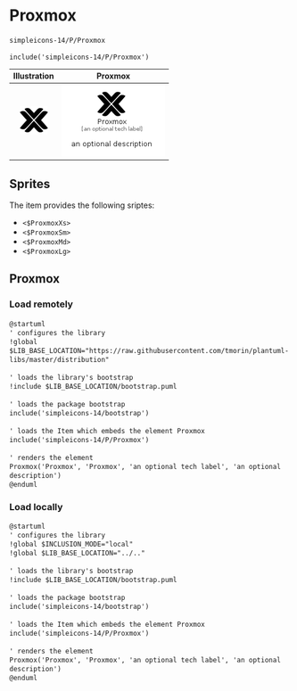 # Proxmox


```text
simpleicons-14/P/Proxmox
```

```text
include('simpleicons-14/P/Proxmox')
```



| Illustration | Proxmox |
| :---: | :---: |
| ![illustration for Illustration](../../simpleicons-14/P/Proxmox.png) | ![illustration for Proxmox](../../simpleicons-14/P/Proxmox.Local.png) |



## Sprites
The item provides the following sriptes:

- `<$ProxmoxXs>`
- `<$ProxmoxSm>`
- `<$ProxmoxMd>`
- `<$ProxmoxLg>`





## Proxmox

### Load remotely
```plantuml
@startuml
' configures the library
!global $LIB_BASE_LOCATION="https://raw.githubusercontent.com/tmorin/plantuml-libs/master/distribution"

' loads the library's bootstrap
!include $LIB_BASE_LOCATION/bootstrap.puml

' loads the package bootstrap
include('simpleicons-14/bootstrap')

' loads the Item which embeds the element Proxmox
include('simpleicons-14/P/Proxmox')

' renders the element
Proxmox('Proxmox', 'Proxmox', 'an optional tech label', 'an optional description')
@enduml
```

### Load locally
```plantuml
@startuml
' configures the library
!global $INCLUSION_MODE="local"
!global $LIB_BASE_LOCATION="../.."

' loads the library's bootstrap
!include $LIB_BASE_LOCATION/bootstrap.puml

' loads the package bootstrap
include('simpleicons-14/bootstrap')

' loads the Item which embeds the element Proxmox
include('simpleicons-14/P/Proxmox')

' renders the element
Proxmox('Proxmox', 'Proxmox', 'an optional tech label', 'an optional description')
@enduml
```

